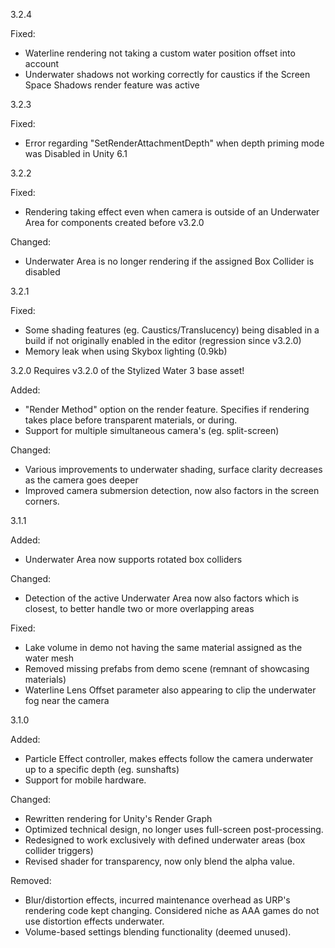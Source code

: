 3.2.4

Fixed:
- Waterline rendering not taking a custom water position offset into account
- Underwater shadows not working correctly for caustics if the Screen Space Shadows render feature was active

3.2.3

Fixed:
- Error regarding "SetRenderAttachmentDepth" when depth priming mode was Disabled in Unity 6.1

3.2.2

Fixed:
- Rendering taking effect even when camera is outside of an Underwater Area for components created before v3.2.0

Changed:
- Underwater Area is no longer rendering if the assigned Box Collider is disabled

3.2.1

Fixed:
- Some shading features (eg. Caustics/Translucency) being disabled in a build if not originally enabled in the editor (regression since v3.2.0)
- Memory leak when using Skybox lighting (0.9kb)

3.2.0
Requires v3.2.0 of the Stylized Water 3 base asset!

Added:
- "Render Method" option on the render feature. Specifies if rendering takes place before transparent materials, or during.
- Support for multiple simultaneous camera's (eg. split-screen)

Changed:
- Various improvements to underwater shading, surface clarity decreases as the camera goes deeper
- Improved camera submersion detection, now also factors in the screen corners.

3.1.1

Added:
- Underwater Area now supports rotated box colliders

Changed:
- Detection of the active Underwater Area now also factors which is closest, to better handle two or more overlapping areas

Fixed:
- Lake volume in demo not having the same material assigned as the water mesh
- Removed missing prefabs from demo scene (remnant of showcasing materials)
- Waterline Lens Offset parameter also appearing to clip the underwater fog near the camera

3.1.0

Added:
- Particle Effect controller, makes effects follow the camera underwater up to a specific depth (eg. sunshafts)
- Support for mobile hardware.

Changed:
- Rewritten rendering for Unity's Render Graph
- Optimized technical design, no longer uses full-screen post-processing.
- Redesigned to work exclusively with defined underwater areas (box collider triggers)
- Revised shader for transparency, now only blend the alpha value.

Removed:
- Blur/distortion effects, incurred maintenance overhead as URP's rendering code kept changing. Considered niche as AAA games do not use distortion effects underwater.
- Volume-based settings blending functionality (deemed unused).
